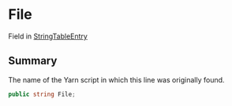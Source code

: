 # File

Field in [StringTableEntry](./)

## Summary

The name of the Yarn script in which this line was originally found.

```csharp
public string File;
```
